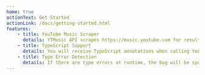 ```yaml
---
home: true
actionText: Get Started
actionLink: /docs/getting-started.html
features:
    - title: YouTube Music Scraper
      details: YTMusic API scrapes https://music.youtube.com for results and formats it for you
    - title: TypeScript Support
      details: You will receive TypeScript annotations when calling YouTube Music API with this package
    - title: Type Error Detection
      details: If there are type errors at runtime, the bug will be spotted and will show in the console
---
```

